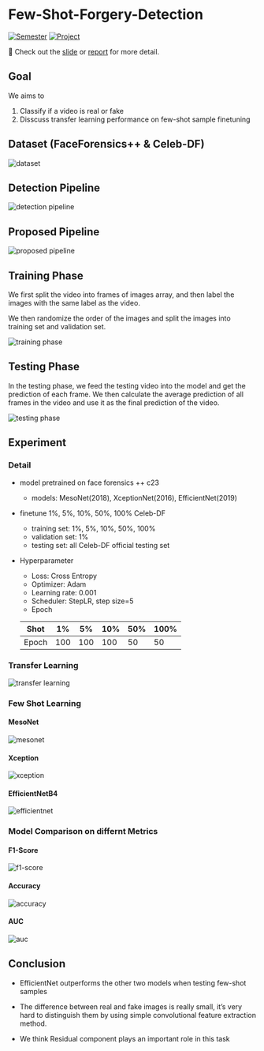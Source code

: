 # Few-Shot-Forgery-Detection

[![Semester](https://img.shields.io/badge/Semester-Spring%202024-blue)]() [![Project](https://img.shields.io/badge/Project-Deep%20Learning%20Final%20Presentation-orange)]()

🚀 Check out the [slide](document/Slide.pdf) or [report](document/Report.pdf) for more detail.

## Goal
We aims to 
1. Classify if a video is real or fake
2. Disscuss transfer learning performance on few-shot sample finetuning


## Dataset (FaceForensics++ & Celeb-DF)
![dataset](src/dataset.png)

## Detection Pipeline
![detection pipeline](src/detection_pipeline.png)

## Proposed Pipeline
![proposed pipeline](src/proposed_pipeline.png)


## Training Phase

We first split the video into frames of images array, and then label the images with the same label as the video. 

We then randomize the order of the images and split the images into training set and validation set.

![training phase](src/training_phase.png)

## Testing Phase

In the testing phase, we feed the testing video into the model and get the prediction of each frame. We then calculate the average prediction of all frames in the video and use it as the final prediction of the video.

![testing phase](src/testing_phase.png)

## Experiment

### Detail
- model pretrained on face forensics ++  c23
    - models: MesoNet(2018), XceptionNet(2016), EfficientNet(2019)
- finetune 1%, 5%, 10%, 50%, 100% Celeb-DF
    - training set: 1%, 5%, 10%, 50%, 100% 
    - validation set: 1%
    - testing set: all Celeb-DF official testing set
- Hyperparameter
    - Loss: Cross Entropy
    - Optimizer: Adam
    - Learning rate: 0.001
    - Scheduler: StepLR, step size=5
    - Epoch
    
    |Shot|1%|5%|10%|50%|100%|
    |---|---|---|---|---|---|
    |Epoch|100|100|100|50|50|

### Transfer Learning
![transfer learning](src/transfer_learning.png)


### Few Shot Learning
#### MesoNet
![mesonet](src/mesonet.png)
#### Xception
![xception](src/xception.png)
#### EfficientNetB4
![efficientnet](src/efficientnet.png)

### Model Comparison on differnt Metrics
#### F1-Score

![f1-score](src/f1-score.png)

#### Accuracy

![accuracy](src/accuracy.png)

#### AUC

![auc](src/auc.png)

## Conclusion
- EfficientNet outperforms the other two models when testing few-shot samples

- The difference between real and fake images is really small, it’s very hard to distinguish them by using simple convolutional feature extraction method.

- We think Residual component plays an important role in this task
